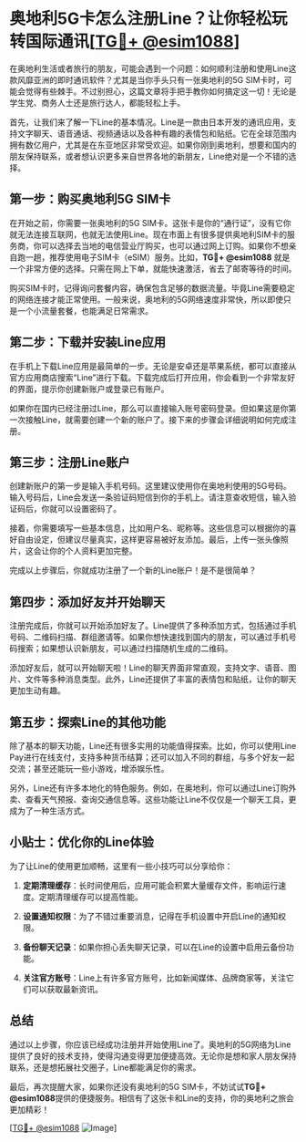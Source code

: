 # 奥地利5G卡怎么注册Line？让你轻松玩转国际通讯[[TG💪+ @esim1088](https://t.me/s/esim1088)]

在奥地利生活或者旅行的朋友，可能会遇到一个问题：如何顺利注册和使用Line这款风靡亚洲的即时通讯软件？尤其是当你手头只有一张奥地利的5G SIM卡时，可能会觉得有些棘手。不过别担心，这篇文章将手把手教你如何搞定这一切！无论是学生党、商务人士还是旅行达人，都能轻松上手。

首先，让我们来了解一下Line的基本情况。Line是一款由日本开发的通讯应用，支持文字聊天、语音通话、视频通话以及各种有趣的表情包和贴纸。它在全球范围内拥有数亿用户，尤其是在东亚地区非常受欢迎。如果你刚到奥地利，想要和国内的朋友保持联系，或者想认识更多来自世界各地的新朋友，Line绝对是一个不错的选择。

## 第一步：购买奥地利5G SIM卡

在开始之前，你需要一张奥地利的5G SIM卡。这张卡是你的“通行证”，没有它你就无法连接互联网，也就无法使用Line。现在市面上有很多提供奥地利SIM卡的服务商，你可以选择去当地的电信营业厅购买，也可以通过网上订购。如果你不想亲自跑一趟，推荐使用电子SIM卡（eSIM）服务。比如，**TG💪+ @esim1088** 就是一个非常方便的选择。只需在网上下单，就能快速激活，省去了邮寄等待的时间。

购买SIM卡时，记得询问套餐内容，确保包含足够的数据流量。毕竟Line需要稳定的网络连接才能正常使用。一般来说，奥地利的5G网络速度非常快，所以即使只是一个小流量套餐，也能满足日常需求。

## 第二步：下载并安装Line应用

在手机上下载Line应用是最简单的一步。无论是安卓还是苹果系统，都可以直接从官方应用商店搜索“Line”进行下载。下载完成后打开应用，你会看到一个非常友好的界面，提示你创建新账户或登录已有账户。

如果你在国内已经注册过Line，那么可以直接输入账号密码登录。但如果这是你第一次接触Line，就需要创建一个新的账户了。接下来的步骤会详细说明如何完成注册。

## 第三步：注册Line账户

创建新账户的第一步是输入手机号码。这里建议使用你在奥地利使用的5G号码。输入号码后，Line会发送一条验证码短信到你的手机上。请注意查收短信，输入验证码后，你就可以设置密码了。

接着，你需要填写一些基本信息，比如用户名、昵称等。这些信息可以根据你的喜好自由设定，但建议尽量真实，这样更容易被好友添加。最后，上传一张头像照片，这会让你的个人资料更加完整。

完成以上步骤后，你就成功注册了一个新的Line账户！是不是很简单？

## 第四步：添加好友并开始聊天

注册完成后，你就可以开始添加好友了。Line提供了多种添加方式，包括通过手机号码、二维码扫描、群组邀请等。如果你想快速找到国内的朋友，可以通过手机号码搜索；如果想认识新朋友，可以通过扫描随机生成的二维码。

添加好友后，就可以开始聊天啦！Line的聊天界面非常直观，支持文字、语音、图片、文件等多种消息类型。此外，Line还提供了丰富的表情包和贴纸，让你的聊天更加生动有趣。

## 第五步：探索Line的其他功能

除了基本的聊天功能，Line还有很多实用的功能值得探索。比如，你可以使用Line Pay进行在线支付，支持多种货币结算；还可以加入不同的群组，与多个好友一起交流；甚至还能玩一些小游戏，增添娱乐性。

另外，Line还有许多本地化的特色服务。例如，在奥地利，你可以通过Line订购外卖、查看天气预报、查询交通信息等。这些功能让Line不仅仅是一个聊天工具，更成为了一种生活方式。

## 小贴士：优化你的Line体验

为了让Line的使用更加顺畅，这里有一些小技巧可以分享给你：

1. **定期清理缓存**：长时间使用后，应用可能会积累大量缓存文件，影响运行速度。定期清理缓存可以提高性能。
   
2. **设置通知权限**：为了不错过重要消息，记得在手机设置中开启Line的通知权限。

3. **备份聊天记录**：如果你担心丢失聊天记录，可以在Line的设置中启用云备份功能。

4. **关注官方账号**：Line上有许多官方账号，比如新闻媒体、品牌商家等，关注它们可以获取最新资讯。

## 总结

通过以上步骤，你应该已经成功注册并开始使用Line了。奥地利的5G网络为Line提供了良好的技术支持，使得沟通变得更加便捷高效。无论你是想和家人朋友保持联系，还是想拓展社交圈子，Line都能满足你的需求。

最后，再次提醒大家，如果你还没有奥地利的5G SIM卡，不妨试试**TG💪+ @esim1088**提供的便捷服务。相信有了这张卡和Line的支持，你的奥地利之旅会更加精彩！

[[TG💪+ @esim1088](https://t.me/s/esim1088) ![Image](https://i.postimg.cc/4NQfJmqS/Snipaste-2025-05-13-00-14-12.png)]